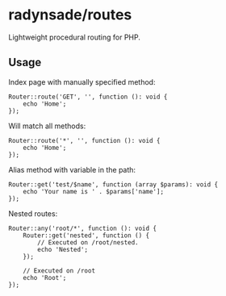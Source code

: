 # radynsade/routes
Lightweight procedural routing  for PHP.

## Usage
Index page with manually specified method:
```
Router::route('GET', '', function (): void {
	echo 'Home';
});
```
Will match all methods:
```
Router::route('*', '', function (): void {
	echo 'Home';
});
```
Alias method with variable in the path:
```
Router::get('test/$name', function (array $params): void {
	echo 'Your name is ' . $params['name'];
});
```
Nested routes:
```
Router::any('root/*', function (): void {
	Router::get('nested', function () {
		// Executed on /root/nested.
		echo 'Nested';
	});

	// Executed on /root
	echo 'Root';
});
```
